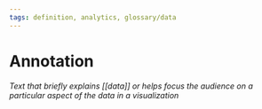 ```yaml
---
tags: definition, analytics, glossary/data
---
```

#  Annotation
*Text that briefly explains [[data]] or helps focus the audience on a particular aspect of the data in a visualization*